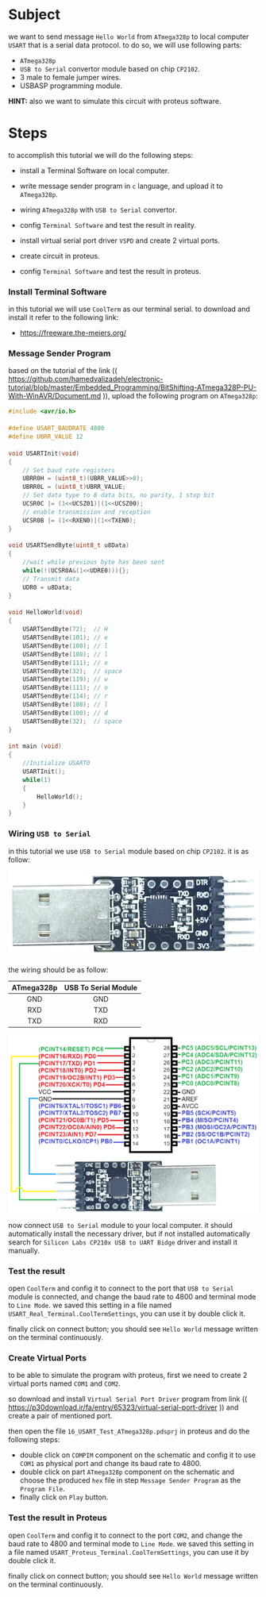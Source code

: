 # Subject

we want to send message `Hello World` from `ATmega328p` to local computer `USART` that is a serial data protocol. to do so, we will use following parts:

- `ATmega328p`
- `USB to Serial` convertor module based on chip `CP2102`.  
- 3 male to female jumper wires.
- USBASP programming module.



**HINT:** also we want to simulate this circuit with proteus software. 



# Steps

to accomplish this tutorial we will do the following steps:

- install a Terminal Software on local computer.

- write message sender program in `c` language, and upload it to `ATmega328p`.
- wiring `ATmega328p` with `USB to Serial` convertor.
- config `Terminal Software` and test the result in reality.
- install virtual serial port driver `VSPD` and create 2 virtual ports.
- create circuit in proteus.
- config `Terminal Software` and test the result in proteus.



### Install Terminal Software

in this tutorial we will use `CoolTerm` as our terminal serial. to download and install it refer to the following link:

- https://freeware.the-meiers.org/



### Message Sender Program

based on the tutorial of the link (( https://github.com/hamedvalizadeh/electronic-tutorial/blob/master/Embedded_Programming/BitShifting-ATmega328P-PU-With-WinAVR/Document.md )), upload the following program on `ATmega328p`:

```c
#include <avr/io.h>

#define USART_BAUDRATE 4800
#define UBRR_VALUE 12

void USARTInit(void)
{
    // Set baud rate registers
    UBRR0H = (uint8_t)(UBRR_VALUE>>8);
    UBRR0L = (uint8_t)UBRR_VALUE;
    // Set data type to 8 data bits, no parity, 1 stop bit
    UCSR0C |= (1<<UCSZ01)|(1<<UCSZ00);
    // enable transmission and reception
    UCSR0B |= (1<<RXEN0)|(1<<TXEN0);
}

void USARTSendByte(uint8_t u8Data)
{
    //wait while previous byte has been sent
    while(!(UCSR0A&(1<<UDRE0))){};
    // Transmit data
    UDR0 = u8Data;
}

void HelloWorld(void)
{
    USARTSendByte(72);  // H
    USARTSendByte(101); // e
    USARTSendByte(108); // l
    USARTSendByte(108); // l
    USARTSendByte(111); // o
    USARTSendByte(32);  // space
    USARTSendByte(119); // w
    USARTSendByte(111); // o
    USARTSendByte(114); // r
    USARTSendByte(108); // l
    USARTSendByte(100); // d
    USARTSendByte(32);  // space
}

int main (void)
{
    //Initialize USART0
    USARTInit();
    while(1)
    {
        HelloWorld();
    }
}
```



### Wiring `USB to Serial`

in this tutorial we use `USB to Serial` module based on chip `CP2102`. it is as follow:

![](cp2102-usb.jpg)





the wiring should be as follow:

| ATmega328p | USB To Serial Module |
| :--------: | :------------------: |
|    GND     |         GND          |
|    RXD     |         TXD          |
|    TXD     |         RXD          |



![](USB-Wiring.png)





now connect `USB to Serial` module to your local computer. it should automatically install the necessary driver, but if not installed automatically search for `Silicon Labs CP210x USB to UART Bidge` driver and install it manually.



### Test the result

open `CoolTerm` and config it to connect to the port that `USB to Serial` module is connected, and change the baud rate to 4800 and terminal mode to `Line Mode`. we saved this setting in a file named `USART_Real_Terminal.CoolTermSettings`, you can use it by double click it.

finally click on connect button; you should see `Hello World` message written on the terminal continuously.   



### Create Virtual Ports

to be able to simulate the program with proteus, first we need to create 2 virtual ports named `COM1` and `COM2`. 

so download and install `Virtual Serial Port Driver` program from link (( https://p30download.ir/fa/entry/65323/virtual-serial-port-driver )) and create a pair of mentioned port.

then open the file `16_USART_Test_ATmega328p.pdsprj` in proteus and do the following steps:

- double click on `COMPIM` component on the schematic and config it to use `COM1` as physical port and change its baud rate to 4800.
- double click on part `ATmega328p` component on the schematic and choose the produced `hex` file in step `Message Sender Program` as the `Program File`.
- finally click on `Play` button.



### Test the result in Proteus

open `CoolTerm` and config it to connect to the port `COM2`, and change the baud rate to 4800 and terminal mode to `Line Mode`. we saved this setting in a file named `USART_Proteus_Terminal.CoolTermSettings`, you can use it by double click it.

finally click on connect button; you should see `Hello World` message written on the terminal continuously.   


